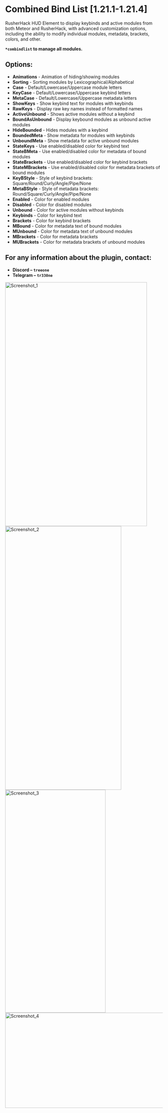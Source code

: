 # Combined Bind List [1.21.1-1.21.4]
RusherHack HUD Element to display keybinds and active modules from both Meteor and RusherHack, with advanced customization options, including the ability to modify individual modules, metadata, brackets, colors, and other.

**```*combindlist``` to manage all modules.**

## Options:
- **Animations** - Animation of hiding/showing modules
- **Sorting** - Sorting modules by Lexicographical/Alphabetical
- **Case** - Default/Lowercase/Uppercase module letters
- **KeyCase** - Default/Lowercase/Uppercase keybind letters
- **MetaCase** - Default/Lowercase/Uppercase metadata letters
- **ShowKeys** - Show keybind text for modules with keybinds
- **RawKeys** - Display raw key names instead of formatted names
- **ActiveUnbound** - Shows active modules without a keybind
- **BoundAsUnbound** - Display keybound modules as unbound active modules
- **HideBounded** - Hides modules with a keybind
- **BoundedMeta** - Show metadata for modules with keybinds
- **UnboundMeta** - Show metadata for active unbound modules
- **StateKeys** - Use enabled/disabled color for keybind text
- **StateBMeta** - Use enabled/disabled color for metadata of bound modules
- **StateBrackets** - Use enabled/disabled color for keybind brackets
- **StateMBrackets** - Use enabled/disabled color for metadata brackets of bound modules
- **KeyBStyle** - Style of keybind brackets: Square/Round/Curly/Angle/Pipe/None
- **MetaBStyle** - Style of metadata brackets: Round/Square/Curly/Angle/Pipe/None
- **Enabled** - Color for enabled modules
- **Disabled** - Color for disabled modules
- **Unbound** - Color for active modules without keybinds
- **Keybinds** - Color for keybind text
- **Brackets** - Color for keybind brackets
- **MBound** - Color for metadata text of bound modules
- **MUnbound** - Color for metadata text of unbound modules
- **MBrackets** - Color for metadata brackets
- **MUBrackets** - Color for metadata brackets of unbound modules

## For any information about the plugin, contact:
- **Discord – ```treeone```**
- **Telegram – ```tr330ne```**

<img width="453" height="778" alt="Screenshot_1" src="https://github.com/user-attachments/assets/b0afc884-8c5e-40f9-83ec-cd313a02a1f1" />
<img width="371" height="841" alt="Screenshot_2" src="https://github.com/user-attachments/assets/ea6237d5-b83f-4c6e-aff8-f3d8724910db" />
<img width="321" height="711" alt="Screenshot_3" src="https://github.com/user-attachments/assets/bd672e8a-5f4f-4ae0-8b75-43cf1e7dc87b" />
<img width="517" height="304" alt="Screenshot_4" src="https://github.com/user-attachments/assets/30371a15-f819-43c8-a723-726d7f42ff55" />

